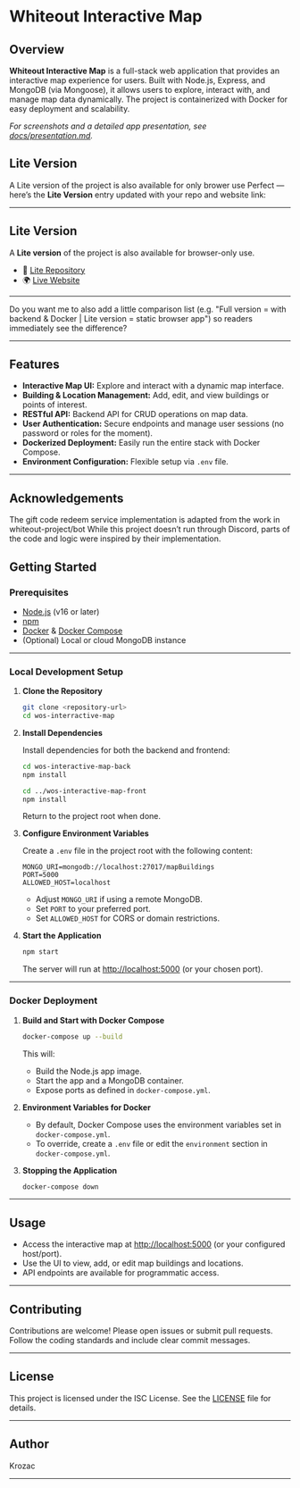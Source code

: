 # Whiteout Interactive Map

## Overview

**Whiteout Interactive Map** is a full-stack web application that provides an interactive map experience for users. Built with Node.js, Express, and MongoDB (via Mongoose), it allows users to explore, interact with, and manage map data dynamically. The project is containerized with Docker for easy deployment and scalability.

_For screenshots and a detailed app presentation, see [docs/presentation.md](docs/presentation.md)._

## Lite Version

A Lite version of the project is also available for only brower use
Perfect — here’s the **Lite Version** entry updated with your repo and website link:

---

## Lite Version

A **Lite version** of the project is also available for browser-only use.

* 🔗 [Lite Repository](https://github.com/Krozac/wos-interactive-map-lite)
* 🌍 [Live Website](https://whiteout-planner.krozac.fr)

---

Do you want me to also add a little comparison list (e.g. "Full version = with backend & Docker | Lite version = static browser app") so readers immediately see the difference?

---

## Features

- **Interactive Map UI:** Explore and interact with a dynamic map interface.
- **Building & Location Management:** Add, edit, and view buildings or points of interest.
- **RESTful API:** Backend API for CRUD operations on map data.
- **User Authentication:** Secure endpoints and manage user sessions (no password or roles for the moment).
- **Dockerized Deployment:** Easily run the entire stack with Docker Compose.
- **Environment Configuration:** Flexible setup via `.env` file.

---

## Acknowledgements

The gift code redeem service implementation is adapted from the work in whiteout-project/bot
While this project doesn’t run through Discord, parts of the code and logic were inspired by their implementation.

## Getting Started

### Prerequisites

- [Node.js](https://nodejs.org/) (v16 or later)
- [npm](https://www.npmjs.com/)
- [Docker](https://www.docker.com/) & [Docker Compose](https://docs.docker.com/compose/)
- (Optional) Local or cloud MongoDB instance

---

### Local Development Setup

1. **Clone the Repository**

   ```bash
   git clone <repository-url>
   cd wos-interractive-map
   ```

2. **Install Dependencies**

   Install dependencies for both the backend and frontend:

   ```bash
   cd wos-interactive-map-back
   npm install

   cd ../wos-interactive-map-front
   npm install
   ```

   Return to the project root when done.

3. **Configure Environment Variables**

   Create a `.env` file in the project root with the following content:

   ```env
   MONGO_URI=mongodb://localhost:27017/mapBuildings
   PORT=5000
   ALLOWED_HOST=localhost
   ```

   - Adjust `MONGO_URI` if using a remote MongoDB.
   - Set `PORT` to your preferred port.
   - Set `ALLOWED_HOST` for CORS or domain restrictions.

4. **Start the Application**

   ```bash
   npm start
   ```

   The server will run at [http://localhost:5000](http://localhost:5000) (or your chosen port).

---

### Docker Deployment

1. **Build and Start with Docker Compose**

   ```bash
   docker-compose up --build
   ```

   This will:
   - Build the Node.js app image.
   - Start the app and a MongoDB container.
   - Expose ports as defined in `docker-compose.yml`.

2. **Environment Variables for Docker**

   - By default, Docker Compose uses the environment variables set in `docker-compose.yml`.
   - To override, create a `.env` file or edit the `environment` section in `docker-compose.yml`.

3. **Stopping the Application**

   ```bash
   docker-compose down
   ```

---

## Usage

- Access the interactive map at [http://localhost:5000](http://localhost:5000) (or your configured host/port).
- Use the UI to view, add, or edit map buildings and locations.
- API endpoints are available for programmatic access.

---

## Contributing

Contributions are welcome! Please open issues or submit pull requests. Follow the coding standards and include clear commit messages.

---

## License

This project is licensed under the ISC License. See the [LICENSE](LICENSE) file for details.

---

## Author

Krozac

---
